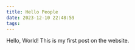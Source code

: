 ```yaml
---
title: Hello People
date: 2023-12-10 22:48:59
tags:
---
```


Hello, World! This is my first post on the website.